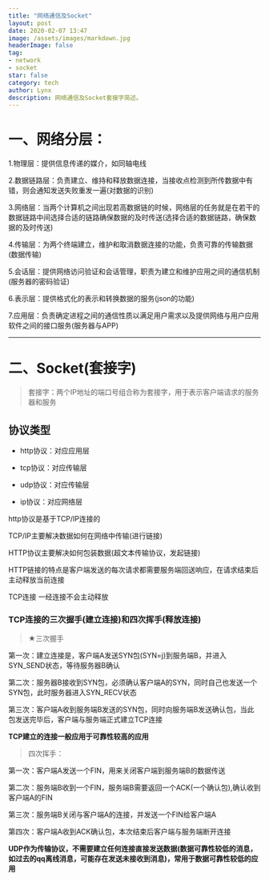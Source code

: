 ```yaml
---
title: "网络通信及Socket"
layout: post
date: 2020-02-07 13:47
image: /assets/images/markdown.jpg
headerImage: false
tag:
- network
- socket
star: false
category: tech
author: Lynx
description: 网络通信及Socket套接字简述。
---
```




# 一、网络分层：

1.物理层：提供信息传递的媒介，如同轴电线

2.数据链路层：负责建立、维持和释放数据连接，当接收点检测到所传数据中有错，则会通知发送失败重发一遍(对数据的识别)

3.网络层：当两个计算机之间出现若高数据链的时候，网络层的任务就是在若干的数据链路中间选择合适的链路确保数据的及时传送(选择合适的数据链路，确保数据的及时传送)

4.传输层：为两个终端建立，维护和取消数据连接的功能，负责可靠的传输数据(数据传输)

5.会话层：提供网络访问验证和会话管理，职责为建立和维护应用之间的通信机制(服务器的密码验证)

6.表示层：提供格式化的表示和转换数据的服务(json的功能)

7.应用层：负责确定进程之间的通信性质以满足用户需求以及提供网络与用户应用软件之间的接口服务(服务器与APP)

------



# 二、Socket(套接字)

> 套接字：两个IP地址的端口号组合称为套接字，用于表示客户端请求的服务器和服务



## 协议类型

- http协议：对应应用层

- tcp协议：对应传输层

- udp协议：对应传输层

- ip协议：对应网络层



http协议是基于TCP/IP连接的

TCP/IP主要解决数据如何在网络中传输(进行链接)

HTTP协议主要解决如何包装数据(超文本传输协议，发起链接)

HTTP链接的特点是客户端发送的每次请求都需要服务端回送响应，在请求结束后主动释放当前连接

TCP连接 一经连接不会主动释放



### TCP连接的三次握手(建立连接)和四次挥手(释放连接)

> ★三次握手

第一次：建立连接是，客户端A发送SYN包(SYN=j)到服务端B，并进入SYN_SEND状态，等待服务器B确认

第二次：服务器B接收到SYN包，必须确认客户端A的SYN，同时自己也发送一个SYN包，此时服务器进入SYN_RECV状态

第三次：客户端A收到服务端B发送的SYN包，同时向服务端B发送确认包，当此包发送完毕后，客户端与服务端正式建立TCP连接



**TCP建立的连接一般应用于可靠性较高的应用**



> 四次挥手：

第一次：客户端A发送一个FIN，用来关闭客户端到服务端B的数据传送

第二次：服务端B收到一个FIN，服务端B需要返回一个ACK(一个确认包),确认收到客户端A的FIN

第三次：服务端B关闭与客户端A的连接，并发送一个FIN给客户端A

第四次：客户端A收到ACK确认包，本次结束后客户端与服务端断开连接



**UDP作为传输协议，不需要建立任何连接直接发送数据(数据可靠性较低的消息，如过去的qq离线消息，可能存在发送未接收到消息)，常用于数据可靠性较低的应用**